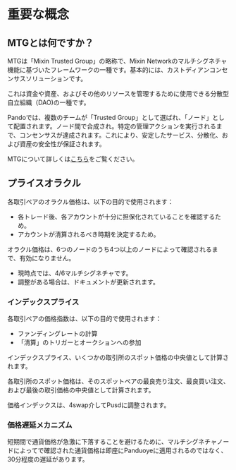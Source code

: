 # 重要な概念

## MTGとは何ですか？

MTGは「Mixin Trusted Group」の略称で、Mixin Networkのマルチシグネチャ機能に基づいたフレームワークの一種です。基本的には、カストディアンコンセンサスソリューションです。

これは資金や資産、およびその他のリソースを管理するために使用できる分散型自立組織（DAO)の一種です。

Pandoでは、複数のチームが「Trusted Group」として選ばれ、「ノード」として配置されます。ノード間で合成され。特定の管理アクションを実行されるまで、コンセンサスが達成されます。これにより、安定したサービス、分散化、および資産の安全性が保証されます。

MTGについて詳しくは[こちら](https://developers.mixin.one/docs/mainnet/mtg/overview)をご覧ください。

## プライスオラクル

各取引ペアのオラクル価格は、以下の目的で使用されます：

- 各トレード後、各アカウントが十分に担保化されていることを確認するため。
- アカウントが清算されるべき時期を決定するため。

オラクル価格は、6つのノードのうち4つ以上のノードによって確認されるまで、有効になりません。

- 現時点では、4/6マルチシグネチャです。
- 調整がある場合は、ドキュメントが更新されます。

### インデックスプライス

各取引ペアの価格指数は、以下の目的で使用されます：

- ファンディングレートの計算
- 「清算」のトリガーとオークションへの参加

インデックスプライス、いくつかの取引所のスポット価格の中央値として計算されます。

各取引所のスポット価格は、そのスポットペアの最良売り注文、最良買い注文、および最後の取引価格の中央値として計算されます。

価格インデックスは、4swap介してPusdに調整されます。

### 価格遅延メカニズム

短期間で通貨価格が急激に下落することを避けるために、マルチシグネチャノードによってで確認された通貨価格は即座にPanduoyeに適用されるのではなく、30分程度の遅延があります。

